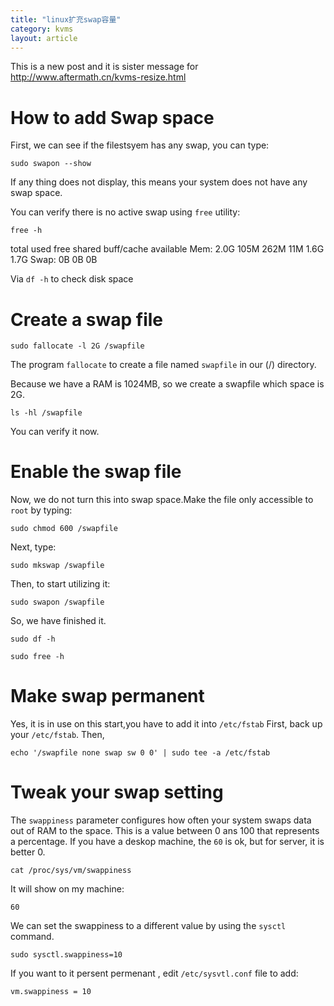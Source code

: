```yaml
---
title: "linux扩充swap容量"
category: kvms
layout: article
---
```


This is a new post and it is sister message for http://www.aftermath.cn/kvms-resize.html

# How to add Swap space
First, we can see if the filestsyem has any swap, you can type:

	sudo swapon --show

If any thing does not display, this means your system does not have any swap space.

You can verify there is no active swap using `free` utility:

	free -h

total        used        free      shared  buff/cache   available
Mem:           2.0G        105M        262M         11M        1.6G        1.7G
Swap:            0B          0B          0B

Via `df -h` to check disk space


# Create a swap file

	sudo fallocate -l 2G /swapfile

The program `fallocate` to create a file named `swapfile` in our (/) directory.

Because we have a RAM is 1024MB, so we create a swapfile which space is 2G.

	ls -hl /swapfile

You can verify it now.

# Enable the swap file

Now, we do not turn this into swap space.Make the file only accessible to `root` by typing:

	sudo chmod 600 /swapfile

Next, type:

	sudo mkswap /swapfile

Then, to start utilizing it:

	sudo swapon /swapfile

So, we have finished it.

	sudo df -h

	sudo free -h


# Make swap permanent
Yes, it is in use on this start,you have to add it into `/etc/fstab`
First, back up your `/etc/fstab`. Then,

	echo '/swapfile none swap sw 0 0' | sudo tee -a /etc/fstab

# Tweak your swap setting
The `swappiness` parameter configures how often your system swaps data out of RAM to the space. This is a value between 0 ans 100 that represents a percentage.
If you have a deskop machine, the `60` is ok, but for server, it is better 0.

	cat /proc/sys/vm/swappiness

It will show on my machine:

	60

We can set the swappiness to a different value by using the `sysctl` command.

	sudo sysctl.swappiness=10

If you want to it persent permenant , edit `/etc/sysvtl.conf` file to add:

	vm.swappiness = 10


